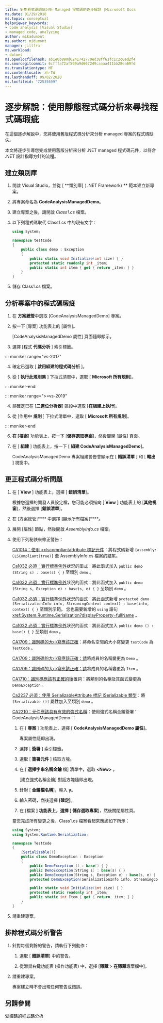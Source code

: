 ```yaml
---
title: 針對程式碼瑕疵分析 Managed 程式碼的逐步解說 |Microsoft Docs
ms.date: 01/29/2018
ms.topic: conceptual
helpviewer_keywords:
- code analysis [Visual Studio]
- managed code, analyzing
author: mikadumont
ms.author: midumont
manager: jillfra
ms.workload:
- dotnet
ms.openlocfilehash: ab1e0b890d6241742770ed38ff61fc1c2c0ed2f4
ms.sourcegitcommit: 6cfffa72af599a9d667249caaaa411bb28ea69fd
ms.translationtype: MT
ms.contentlocale: zh-TW
ms.lasthandoff: 09/02/2020
ms.locfileid: "72535699"
---
```

# <a name="walkthrough-use-static-code-analysis-to-find-code-defects"></a>逐步解說：使用靜態程式碼分析來尋找程式碼瑕疵

在這個逐步解說中，您將使用舊版程式碼分析來分析 managed 專案的程式碼缺失。

本文將逐步引導您完成使用舊版分析來分析 .NET managed 程式碼元件，以符合 .NET 設計指導方針的流程。

## <a name="create-a-class-library"></a>建立類別庫

1. 開啟 Visual Studio，並從 [ **類別庫] ( .NET Framework) ** 範本建立新專案。

1. 將專案命名為 **CodeAnalysisManagedDemo**。

1. 建立專案之後，請開啟 *Class1.cs* 檔案。

1. 以下列程式碼取代 Class1.cs 中的現有文字：

   ```csharp
   using System;

   namespace testCode
   {
       public class demo : Exception
       {
           public static void Initialize(int size) { }
           protected static readonly int _item;
           public static int item { get { return _item; } }
       }
   }
   ```

1. 儲存 Class1.cs 檔案。

## <a name="analyze-the-project-for-code-defects"></a>分析專案中的程式碼瑕疵

1. 在 **方案總管**中選取 [CodeAnalysisManagedDemo] 專案。

2. 按一下 [專案] 功能表上的 [屬性]。

   [CodeAnalysisManagedDemo 屬性] 頁面隨即顯示。

3. 選擇 [程式 **代碼分析** ] 索引標籤。

::: moniker range="vs-2017"

4. 確定已選取 [ **啟用組建的程式碼分析** ]。

5. 從 [ **執行此規則集** ] 下拉式清單中，選取 [ **Microsoft 所有規則**]。

::: moniker-end

::: moniker range=">=vs-2019"

4. 請確定已在 [**二進位分析器**] 區段中選取 [**在組建上執行**]。

5. 從 [作用中 **規則** ] 下拉式清單中，選取 [ **Microsoft 所有規則**]。

::: moniker-end

6. **在 [檔案**] 功能表上，按一下 [**儲存選取專案**]，然後關閉 [屬性] 頁面。

7. 在 [ **組建** ] 功能表上，按一下 [ **組建 CodeAnalysisManagedDemo**]。

    CodeAnalysisManagedDemo 專案組建警告會顯示在 [ **錯誤清單** ] 和 [ **輸出** ] 視窗中。

## <a name="correct-the-code-analysis-issues"></a>更正程式碼分析問題

1. 在 [ **View** ] 功能表上，選擇 [ **錯誤清單**]。

    根據您選擇的開發人員設定檔，您可能必須指向 [ **View** ] 功能表上的 [**其他視窗**]，然後選擇 [**錯誤清單**]。

1. 在 [方案總管]**** 中選擇 [顯示所有檔案]****。

1. 展開 [屬性] 節點，然後開啟 *AssemblyInfo.cs* 檔案。

1. 使用下列秘訣來修正警告：

   [CA1014：使用 >clscompliantattribute 標記元件](../code-quality/ca1014.md)：將程式碼新增 `[assembly: CLSCompliant(true)]` 至 AssemblyInfo.cs 檔案的結尾。

   [Ca1032 必須：實行標準例外](../code-quality/ca1032.md)狀況的函式：將此函式加入 `public demo (String s) : base(s) { }` 至類別 `demo` 。

   [Ca1032 必須：實行標準例外](../code-quality/ca1032.md)狀況的函式：將此函式加入 `public demo (String s, Exception e) : base(s, e) { }` 至類別 `demo` 。

   [Ca1032 必須：實行標準例外](../code-quality/ca1032.md)狀況的函式：將此函式新增 `protected demo (SerializationInfo info, StreamingContext context) : base(info, context) { }` 至類別示範。 您也需要新增的 `using` 語句 <xref:System.Runtime.Serialization?displayProperty=fullName> 。

   [Ca1032 必須：實行標準例外](../code-quality/ca1032.md)狀況的函式：將此函式加入 `public demo () : base() { }` 至類別 `demo` 。

   [CA1709：識別碼的大小寫應該正確](../code-quality/ca1709.md)：將命名空間的大小寫變更 `testCode` 為 `TestCode` 。

   [CA1709：識別碼的大小寫應該正確：請](../code-quality/ca1709.md)將成員的名稱變更為 `Demo` 。

   [CA1709：識別碼的大小寫應該正確：請](../code-quality/ca1709.md)將成員的名稱變更為 `Item` 。

   [CA1710：識別碼應該有正確的後](../code-quality/ca1710.md)置詞：將類別的名稱及其函式變更為 `DemoException` 。

   [Ca2237 必須：使用 SerializableAttribute 標記 ISerializable 類型](../code-quality/ca2237.md)：將 `[Serializable ()]` 屬性加入至類別 `demo` 。

   [CA2210：元件應該具有有效的強式名稱](../code-quality/ca2210.md)：使用強式名稱金鑰簽署 ' CodeAnalysisManagedDemo '：

   1. 在 [ **專案** ] 功能表上，選擇 [ **CodeAnalysisManagedDemo 屬性**]。

      專案屬性隨即出現。

   1. 選擇 [ **簽署** ] 索引標籤。

   1. 選取 [ **簽署元件** ] 核取方塊。

   1. 在 [ **選擇字串名稱金鑰** 檔] 清單中，選取 **\<New>** 。

      [建立強式名稱金鑰] 對話方塊隨即出現。

   1. 針對 [ **金鑰檔名稱**]，輸入 **y**。

   1. 輸入密碼，然後選擇 **[確定]**。

   1. 在 [檔案 **] 功能表上，選擇 [** **儲存選取專案**]，然後關閉屬性頁。

   當您完成所有變更之後，Class1.cs 檔案看起來應該如下所示：

   ```csharp
   using System;
   using System.Runtime.Serialization;

   namespace TestCode
   {
       [Serializable()]
       public class DemoException : Exception
       {
           public DemoException () : base() { }
           public DemoException(String s) : base(s) { }
           public DemoException(String s, Exception e) : base(s, e) { }
           protected DemoException(SerializationInfo info, StreamingContext context) : base(info, context) { }

           public static void Initialize(int size) { }
           protected static readonly int _item;
           public static int Item { get { return _item; } }
       }
   }
   ```

1. 請重建專案。

## <a name="exclude-code-analysis-warnings"></a>排除程式碼分析警告

1. 針對每個剩餘的警告，請執行下列動作：

    1. 選取 [ **錯誤清單**] 中的警告。

    1. 從滑鼠右鍵功能表 (操作功能表) 中，選擇 [**隱藏**  >  **在隱藏**專案檔中]。

1. 請重建專案。

     專案建立時不會出現任何警告或錯誤。

## <a name="see-also"></a>另請參閱

[受控碼的程式碼分析](../code-quality/code-analysis-for-managed-code-overview.md)
